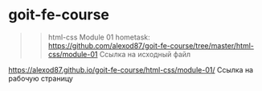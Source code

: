 # goit-fe-course
>>html-css
Module 01 hometask:
https://github.com/alexod87/goit-fe-course/tree/master/html-css/module-01
Ссылка на исходный файл

https://alexod87.github.io/goit-fe-course/html-css/module-01/
Ссылка на рабочую страницу
